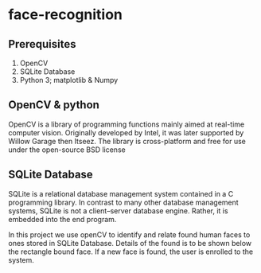 # face-recognition
## Prerequisites
1. OpenCV
2. SQLite Database
3. Python 3; matplotlib & Numpy

## OpenCV &amp; python
OpenCV is a library of programming functions mainly aimed at real-time computer vision. 
Originally developed by Intel, it was later supported by Willow Garage then Itseez. 
The library is cross-platform and free for use under the open-source BSD license

## SQLite Database
SQLite is a relational database management system contained in a C programming library. 
In contrast to many other database management systems, SQLite is not a client–server database engine. 
Rather, it is embedded into the end program.

In this project we use openCV to identify and relate found human faces to ones stored in SQLite Database.
Details of the found is to be shown below the rectangle bound face.
If a new face is found, the  user is enrolled to the system.

